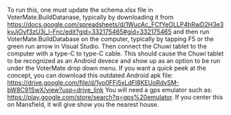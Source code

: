 To run this, one must update the schema.xlsx file in VoterMate.BuildDatanase, typically by downloading it from https://docs.google.com/spreadsheets/d/1WucAc_FCfYeOLLP4hRwD2H3e3kvJjOyf3zU3j_l-Fnc/edit?gid=332175465#gid=332175465 and then run VoterMate.BuildDatabase on the computer, typically by tapping F5 or the green run arrow in Visual Studio. Then connect the Chuwi tablet to the computer with a type-C to type-C cable. This should cause the Chuwi tablet to be recognized as an Android devece and show up as an option to be run under the VoterMate drop down menu. 
If you want a quick peek at the concept, you can download this outdated Android apk file:  https://drive.google.com/file/d/1yo0FFi5xLdFl8KEUoRdySM-bW8C91SwX/view?usp=drive_link 
You will need a gps emulator such as: https://play.google.com/store/search?q=gps%20emulator. If you center this on Mansfield, it will give show you the nearest house. 
